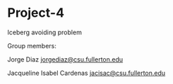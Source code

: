 # Project-4
Iceberg avoiding problem

Group members:

Jorge Diaz jorgediaz@csu.fullerton.edu

Jacqueline Isabel Cardenas jacisac@csu.fullerton.edu
